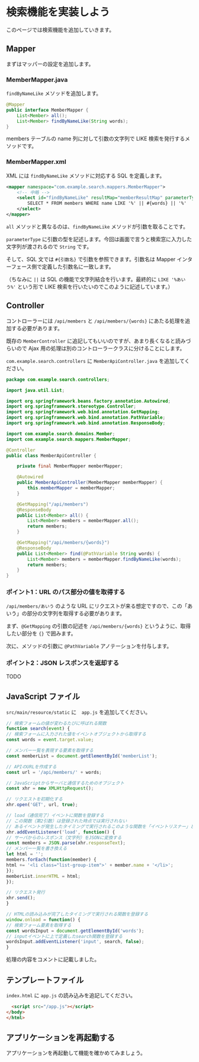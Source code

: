 # 検索機能を実装しよう

このページでは検索機能を追加していきます。

## Mapper

まずはマッパーの設定を追加します。

### MemberMapper.java

```findByNameLike``` メソッドを追加します。

```java
@Mapper
public interface MemberMapper {
    List<Member> all();
    List<Member> findByNameLike(String words);
}
```

members テーブルの name 列に対して引数の文字列で LIKE 検索を発行するメソッドです。

### MemberMapper.xml

XML には ```findByNameLike``` メソッドに対応する SQL を定義します。

```xml
<mapper namespace="com.example.search.mappers.MemberMapper">
    <!-- 中略 -->
    <select id="findByNameLike" resultMap="memberResultMap" parameterType="String">
        SELECT * FROM members WHERE name LIKE '%' || #{words} || '%'
    </select>
</mapper>
```

```all``` メソッドと異なるのは、```findByNameLike``` メソッドが引数を取ることです。

```parameterType``` に引数の型を記述します。今回は画面で言うと検索窓に入力した文字列が渡されるので ```String``` です。

そして、SQL 文では ```#{引数名}``` で引数を参照できます。引数名は Mapper インターフェース側で定義した引数名に一致します。

（ちなみに ```||``` は SQL の機能で文字列結合を行います。最終的に ```LIKE '%あいう%'``` という形で LIKE 検索を行いたいのでこのように記述しています。）

## Controller

コントローラーには ```/api/members``` と ```/api/members/{words}``` にあたる処理を追加する必要があります。

既存の ```MemberController``` に追記してもいいのですが、あまり長くなると読みづらいので Ajax 用の処理は別のコントローラークラスに分けることにします。

```com.example.search.controllers``` に ```MemberApiController.java``` を追加してください。

```java
package com.example.search.controllers;

import java.util.List;

import org.springframework.beans.factory.annotation.Autowired;
import org.springframework.stereotype.Controller;
import org.springframework.web.bind.annotation.GetMapping;
import org.springframework.web.bind.annotation.PathVariable;
import org.springframework.web.bind.annotation.ResponseBody;

import com.example.search.domains.Member;
import com.example.search.mappers.MemberMapper;

@Controller
public class MemberApiController {

    private final MemberMapper memberMapper;

    @Autowired
    public MemberApiController(MemberMapper memberMapper) {
        this.memberMapper = memberMapper;
    }

    @GetMapping("/api/members")
    @ResponseBody
    public List<Member> all() {
        List<Member> members = memberMapper.all();
        return members;
    }

    @GetMapping("/api/members/{words}")
    @ResponseBody
    public List<Member> find(@PathVariable String words) {
        List<Member> members = memberMapper.findByNameLike(words);
        return members;
    }
}
```

### ポイント1：URL のパス部分の値を取得する

```/api/members/あいう``` のような URL にリクエストが来る想定ですので、この「あいう」の部分の文字列を取得する必要があります。

まず、```@GetMapping``` の引数の記述を ```/api/members/{words}``` というように、取得したい部分を ```{}``` で囲みます。

次に、メソッドの引数に ```@PathVariable``` アノテーションを付与します。

### ポイント2：JSON レスポンスを返却する

TODO

## JavaScript ファイル

```src/main/resource/static``` に　```app.js``` を追加してください。

```js
// 検索フォームの値が変わるたびに呼ばれる関数
function search(event) {
// 検索フォームに入力された値をイベントオブジェクトから取得する
const words = event.target.value;

// メンバー一覧を表現する要素を取得する
const memberList = document.getElementById('memberList');

// APIのURLを作成する
const url = '/api/members/' + words;

// JavaScriptからサーバと通信するためのオブジェクト
const xhr = new XMLHttpRequest();

// リクエストを初期化する
xhr.open('GET', url, true);

// load（通信完了）イベントに関数を登録する
// この関数（第2引数）は登録された時点では実行されない
// あるイベントが発生したタイミングで実行されるこのような関数を「イベントリスナー」と呼ぶ
xhr.addEventListener('load', function() {
// サーバからのレスポンス（文字列）をJSONに変換する
const members = JSON.parse(xhr.responseText);
// メンバー一覧を書き換える
let html = '';
members.forEach(function(member) {
html += '<li class="list-group-item">' + member.name + '</li>';
});
memberList.innerHTML = html;
});

// リクエスト発行
xhr.send();
}

// HTMLの読み込みが完了したタイミングで実行される関数を登録する
window.onload = function() {
// 検索フォーム要素を取得する
const wordsInput = document.getElementById('words');
// inputイベントに上で定義したsearch関数を登録する
wordsInput.addEventListener('input', search, false);
}
```

処理の内容をコメントに記載しました。

## テンプレートファイル

```index.html``` に ```app.js``` の読み込みを追記してください。

```html
  <script src="/app.js"></script>
</body>
</html>
```

## アプリケーションを再起動する

アプリケーションを再起動して機能を確かめてみましょう。


